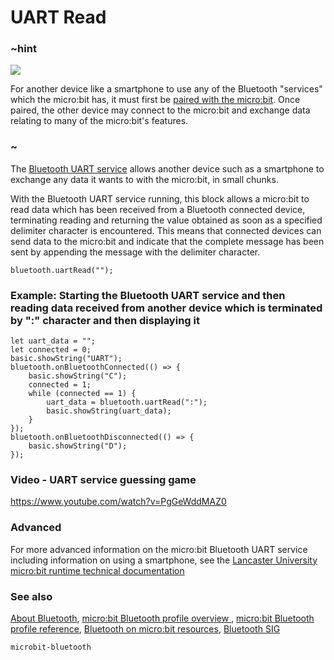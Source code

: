 # UART Read 

### ~hint
![](/static/bluetooth/Bluetooth_SIG.png)

For another device like a smartphone to use any of the Bluetooth "services" which the micro:bit has, it must first be [paired with the micro:bit](/reference/bluetooth/bluetooth-pairing). Once paired, the other device may connect to the micro:bit and exchange data relating to many of the micro:bit's features.

### ~

The [Bluetooth UART service](start-uart-service.md) allows another device such as a smartphone to exchange any data it wants to with the micro:bit, in small chunks. 

With the Bluetooth UART service running, this block allows a micro:bit to read data which has been received from a Bluetooth connected device, terminating reading and returning the value obtained as soon as a specified delimiter character is encountered. This means that connected devices can send data to the micro:bit and indicate that the complete message has been sent by appending the message with the delimiter character.

```sig
bluetooth.uartRead("");
```

### Example: Starting the Bluetooth UART service and then reading data received from another device which is terminated by ":" character and then displaying it

```blocks
let uart_data = "";
let connected = 0;
basic.showString("UART");
bluetooth.onBluetoothConnected(() => {
    basic.showString("C");
    connected = 1;
    while (connected == 1) {
        uart_data = bluetooth.uartRead(":");
        basic.showString(uart_data);
    }
});
bluetooth.onBluetoothDisconnected(() => {
    basic.showString("D");
});

```

### Video - UART service guessing game

https://www.youtube.com/watch?v=PgGeWddMAZ0

### Advanced
 
For more advanced information on the micro:bit Bluetooth UART service including information on using a smartphone, see the [Lancaster University micro:bit runtime technical documentation](http://lancaster-university.github.io/microbit-docs/ble/uart-service/)

### See also

[About Bluetooth](/reference/bluetooth/about-bluetooth), [micro:bit Bluetooth profile overview ](http://lancaster-university.github.io/microbit-docs/ble/profile/), [micro:bit Bluetooth profile reference](http://lancaster-university.github.io/microbit-docs/resources/bluetooth/microbit-profile-V1.9-Level-2.pdf),  [Bluetooth on micro:bit resources](http://bluetooth-mdw.blogspot.co.uk/p/bbc-microbit.html), [Bluetooth SIG](https://www.bluetooth.com)

```package
microbit-bluetooth
```

